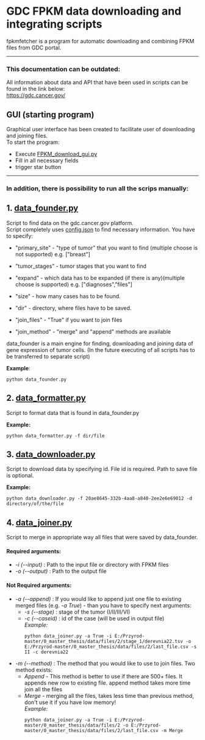 # GDC FPKM data downloading and integrating scripts 
fpkmfetcher is a program for automatic downloading and combining FPKM files from GDC portal.

____
### This documentation can be outdated: 

All information about data and API that have been used in scripts can be found in the link below:<br />
https://gdc.cancer.gov/

## GUI (starting program)
Graphical user interface has been created to facilitate user of downloading and joining files. <br />
To start the program:
- Execute [FPKM_download_gui.py](fpkmfetcher/FPKM_download_gui.py)
- Fill in all necessary fields
- trigger star button

---
### In addition, there is possibility to run all the scrips manually:

## 1. [data_founder.py](fpkmfetcher/processing/data_founder.py)
Script to find data on the gdc.cancer.gov platform.<br />
Script completely uses [config.json](fpkmfetcher/processing/config.json) to find necessary information. You have to specify:
- "primary_site" - "type of tumor" that you want to find (multiple choose is not supported) 
  e.g. ["breast"]
- "tumor_stages" - tumor stages that you want to find
- "expand" - which data has to be expanded (if there is any)(multiple choose is supported) 
e.g. ["diagnoses","files"]
  
- "size" - how many cases has to be found.
- "dir" - directory, where files have to be saved.
- "join_files" - "True" if you want to join files
- "join_method" - "merge" and "append" methods are available

data_founder is a main engine for finding, downloading and joining data of gene expression of tumor cells. 
(In the future executing of all scripts has to be transferred to separate script)

**Example**:
```
python data_founder.py
```

## 2. [data_formatter.py](fpkmfetcher/processing/data_formatter.py)

Script to format data that is found in data_founder.py

**Example:**
```
python data_formatter.py -f dir/file
```

## 3. [data_downloader.py](fpkmfetcher/processing/data_downloader.py)

Script to download data by specifying id.
File id is required. Path to save file is optional.

**Example:**

``` 
python data_downloader.py -f 20ae8645-332b-4aa8-a840-2ee2e6e69012 -d directory/of/the/file
```

## 4. [data_joiner.py](fpkmfetcher/processing/data_joiner.py)
Script to merge in appropriate way all files that were saved by data_founder.
<br />
#### Required arguments:
- *-i (--input)* : Path to the input file or directory with FPKM files
- *-o (--output)* : Path to the output file
#### Not Required arguments:
- *-a (--append)* : If you would like to append just one file to existing merged files (e.g. *-a True*) - 
  than you have to specify next arguments:
    - *-s (--stage)* : stage of the tumor (I/II/III/VI)
    - *-c (--caseid)* : id of the case (will be used in output file) <br />
    *Example:*
      ```
      python data_joiner.py -a True -i E:/Przyrod-master/0_master_thesis/data/files/2/stage_1/derevnia22.tsv -o E:/Przyrod-master/0_master_thesis/data/files/2/last_file.csv -s II -c derevnia22 
      ```
- *-m (--method)* : The method that you would like to use to join files. Two method exists:
    - *Append* - This method is better to use if there are 500+ files. It appends new row to existing file. 
      append method takes more time join all the files
    - *Merge* - merging all the files, takes less time than previous method, don't use it if you have low memory!<br />
        *Example:*
      ```
      python data_joiner.py -a True -i E:/Przyrod-master/0_master_thesis/data/files/2 -o E:/Przyrod-master/0_master_thesis/data/files/2/last_file.csv -m Merge
      ```
    

